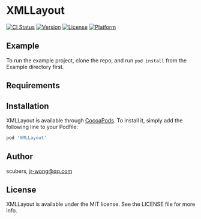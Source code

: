 # XMLLayout

[![CI Status](https://img.shields.io/travis/scubers/XMLLayout.svg?style=flat)](https://travis-ci.org/scubers/XMLLayout)
[![Version](https://img.shields.io/cocoapods/v/XMLLayout.svg?style=flat)](https://cocoapods.org/pods/XMLLayout)
[![License](https://img.shields.io/cocoapods/l/XMLLayout.svg?style=flat)](https://cocoapods.org/pods/XMLLayout)
[![Platform](https://img.shields.io/cocoapods/p/XMLLayout.svg?style=flat)](https://cocoapods.org/pods/XMLLayout)

## Example

To run the example project, clone the repo, and run `pod install` from the Example directory first.

## Requirements

## Installation

XMLLayout is available through [CocoaPods](https://cocoapods.org). To install
it, simply add the following line to your Podfile:

```ruby
pod 'XMLLayout'
```

## Author

scubers, jr-wong@qq.com

## License

XMLLayout is available under the MIT license. See the LICENSE file for more info.
